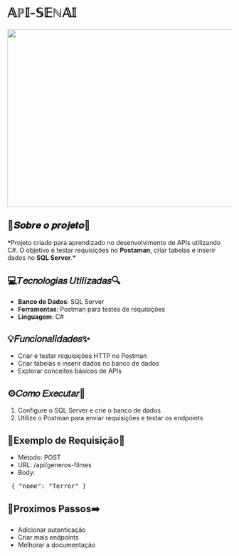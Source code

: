 # 𝔸ℙ𝕀-𝕊𝔼ℕ𝔸𝕀

<img src="https://media4.giphy.com/media/v1.Y2lkPTc5MGI3NjExYW00MHo2OTVrY2lrbG1saml1NTM2emM3NXpzNzBpbDNuZndpM3Z5dCZlcD12MV9pbnRlcm5hbF9naWZfYnlfaWQmY3Q9Zw/Tf3mp01bfrrUc/giphy.gif" width="900" height="400" />

## 👾𝑺𝒐𝒃𝒓𝒆 𝒐 𝒑𝒓𝒐𝒋𝒆𝒕𝒐👾
❝Projeto criado para aprendizado no desenvolvimento de APIs utilizando C#. O objetivo é testar requisições no **Postaman**, criar tabelas e inserir dados no **SQL Server**.❞

## 💻𝑇𝑒𝑐𝑛𝑜𝑙𝑜𝑔𝑖𝑎𝑠 𝑈𝑡𝑖𝑙𝑖𝑧𝑎𝑑𝑎𝑠🔍
- **Banco de Dados**: SQL Server
- **Ferramentas**: Postman para testes de requisições
- **Linguagem**: C#
  
## 💡𝐹𝑢𝑛𝑐𝑖𝑜𝑛𝑎𝑙𝑖𝑑𝑎𝑑𝑒𝑠✨
- Criar e testar requisições HTTP no Postman
- Criar tabelas e inserir dados no banco de dados
- Explorar conceitos básicos de APIs

##  ⚙️𝐶𝑜𝑚𝑜 𝐸𝑥𝑒𝑐𝑢𝑡𝑎𝑟📝
1. Configure o SQL Server e crie o banco de dados
2. Utilize o Postman para enviar requisições e testar os endpoints

## 📁Exemplo de Requisição🤖
- Método: POST
- URL: /api/generos-filmes
- Body:

<pre> { "nome": "Terror" } </pre>

## 🔗Proximos Passos➡️
- Adicionar autenticação
- Criar mais endpoints
- Melhorar a documentação
